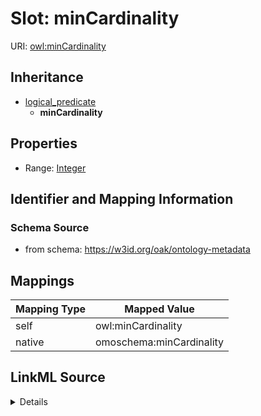 

# Slot: minCardinality



URI: [owl:minCardinality](http://www.w3.org/2002/07/owl#minCardinality)




## Inheritance

* [logical_predicate](logical_predicate.md)
    * **minCardinality**









## Properties

* Range: [Integer](Integer.md)





## Identifier and Mapping Information







### Schema Source


* from schema: https://w3id.org/oak/ontology-metadata




## Mappings

| Mapping Type | Mapped Value |
| ---  | ---  |
| self | owl:minCardinality |
| native | omoschema:minCardinality |




## LinkML Source

<details>
```yaml
name: minCardinality
from_schema: https://w3id.org/oak/ontology-metadata
rank: 1000
is_a: logical_predicate
slot_uri: owl:minCardinality
alias: minCardinality
range: integer

```
</details>